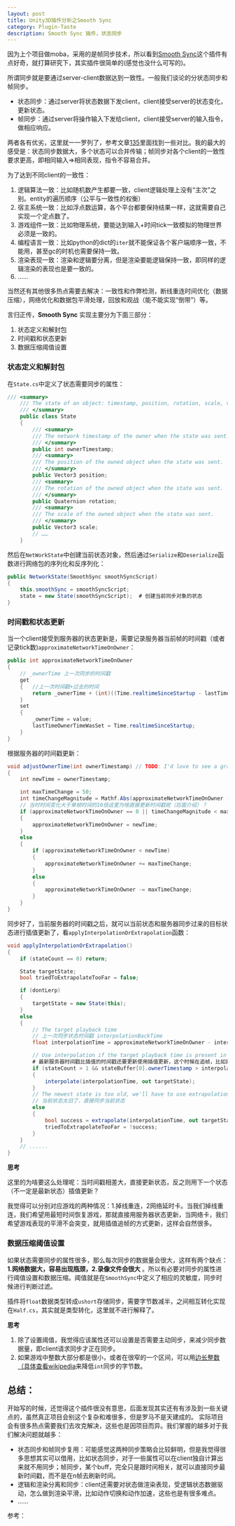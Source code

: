 ```yaml
---
layout: post
title: Unity3D插件分析之Smooth Sync
category: Plugin-Taste
description: Smooth Sync 插件，状态同步
---
```



因为上个项目做moba，采用的是帧同步技术，所以看到[Smooth Sync][0]这个插件有点好奇，就打算研究下，其实插件很简单的(感觉也没什么可写的)。

所谓同步就是要通过server-client数据达到一致性。一般我们谈论的分状态同步和帧同步。

- 状态同步：通过server将状态数据下发client，client接受server的状态变化，更新状态。
- 帧同步：通过server将操作输入下发给client，client接受server的输入指令，做相应响应。

两者各有优劣，这里就一一罗列了，参考文章[1][2][3][4][5]里面找到一些对比。我的最大的感受是：状态同步数据大，多个状态可以合并传输；帧同步对各个client的一致性要求更高，即相同输入=>相同表现，指令不容易合并。

为了达到不同client的一致性：

1. 逻辑算法一致：比如随机数产生都要一致，client逻辑处理上没有“主次”之别。entity的遍历顺序（公平与一致性的权衡）
2. 宿主系统一致：比如浮点数运算，各个平台都要保持结果一样，这就需要自己实现一个定点数了。
3. 游戏组件一致：比如物理系统，要能达到输入+时间tick一致模拟的物理世界必须是一致的。
4. 编程语言一致：比如python的dict的`iter`就不能保证各个客户端顺序一致，不能用，甚至gc的时机也需要保持一致。
5. 渲染表现一致：渲染和逻辑要分离，但是渲染要能逻辑保持一致，即同样的逻辑渲染的表现也是要一致的。
5. ……

当然还有其他很多热点需要去解决：一致性和作弊检测，断线重连时间优化（数据压缩），网络优化和数据包平滑处理，回放和观战（能不能实现“倒带”）等。

言归正传，**Smooth Sync** 实现主要分为下面三部分：

1. 状态定义和解封包
2. 时间戳和状态更新
3. 数据压缩阈值设置

### 状态定义和解封包

在`State.cs`中定义了状态需要同步的属性：

```c#
/// <summary>
    /// The state of an object: timestamp, position, rotation, scale, velocity, angular velocity.
    /// </summary>
    public class State
    {
        /// <summary>
        /// The network timestamp of the owner when the state was sent.
        /// </summary>
        public int ownerTimestamp;
        /// <summary>
        /// The position of the owned object when the state was sent.
        /// </summary>
        public Vector3 position;
        /// <summary>
        /// The rotation of the owned object when the state was sent.
        /// </summary>
        public Quaternion rotation;
        /// <summary>
        /// The scale of the owned object when the state was sent.
        /// </summary>
        public Vector3 scale;
        // ……
	}
```

然后在`NetWorkState`中创建当前状态对象，然后通过`Serialize`和`Deserialize`函数进行网络包的序列化和反序列化：
```c#
public NetworkState(SmoothSync smoothSyncScript)
{
	this.smoothSync = smoothSyncScript;
	state = new State(smoothSyncScript);  # 创建当前同步对象的状态
}
```

### 时间戳和状态更新

当一个client接受到服务器的状态更新是，需要记录服务器当前帧的时间戳（或者记录tick数)`approximateNetworkTimeOnOwner`：
```c#
public int approximateNetworkTimeOnOwner
{
	// _ownerTime 上一次同步的时间戳
    get
    {	//上一次时间戳+过去的时间
        return _ownerTime + (int)((Time.realtimeSinceStartup - lastTimeOwnerTimeWasSet) * 1000);
    }
    set
    {
        _ownerTime = value;
        lastTimeOwnerTimeWasSet = Time.realtimeSinceStartup;
    }
}
```
根据服务器的时间戳更新：
```c#
void adjustOwnerTime(int ownerTimestamp) // TODO: I'd love to see a graph of owner time
{
    int newTime = ownerTimestamp;

    int maxTimeChange = 50;
    int timeChangeMagnitude = Mathf.Abs(approximateNetworkTimeOnOwner - newTime);
	// 当时时间变化大于单帧时间的10倍这里为啥直接更新时间戳呢（后面介绍）？
    if (approximateNetworkTimeOnOwner == 0 || timeChangeMagnitude < maxTimeChange || timeChangeMagnitude > maxTimeChange * 10)
    {
        approximateNetworkTimeOnOwner = newTime;
    }
    else
    {
        if (approximateNetworkTimeOnOwner < newTime)
        {
            approximateNetworkTimeOnOwner += maxTimeChange;
        }
        else
        {
            approximateNetworkTimeOnOwner -= maxTimeChange;
        }
    }
}
```
同步好了，当前服务器的时间戳之后，就可以当前状态和服务器同步过来的目标状态进行插值更新了，看`applyInterpolationOrExtrapolation`函数：
```c#
void applyInterpolationOrExtrapolation()
{
    if (stateCount == 0) return;

    State targetState;
    bool triedToExtrapolateTooFar = false;

    if (dontLerp)
    {
        targetState = new State(this);
    }
    else
    {
        // The target playback time
		// 上一次同步状态时间戳 interpolationBackTime
        float interpolationTime = approximateNetworkTimeOnOwner - interpolationBackTime * 1000;

        // Use interpolation if the target playback time is present in the buffer.
		# 最新服务器时间戳比插值的时间戳还要更新使用插值更新，这个时候在追帧，比如网络延时了
        if (stateCount > 1 && stateBuffer[0].ownerTimestamp > interpolationTime)
        {
            interpolate(interpolationTime, out targetState);
        }
        // The newest state is too old, we'll have to use extrapolation.
		// 当前状态太旧了，直接同步当前状态
        else
        {
            bool success = extrapolate(interpolationTime, out targetState);
            triedToExtrapolateTooFar = !success;
        }
    }
	// ......
}
```

**思考**

这里的为啥要这么处理呢：当时间戳相差大，直接更新状态，反之则用下一个状态（不一定是最新状态）插值更新？

我觉得可以分别对应游戏的两种情况：1.掉线重连，2网络延时卡。当我们掉线重连，我们希望用最短时间恢复游戏，那就直接用服务器状态更新，当网络卡，我们希望游戏表现的平滑不会突变，就用插值追帧的方式更新，这样会自然很多。

### 数据压缩阈值设置

如果状态需要同步的属性很多，那么每次同步的数据量会很大，这样有两个缺点：**1.网络数据大，容易出现瓶颈，2.录像文件会很大** 。所以有必要对同步的属性进行阈值设置和数据压缩。阈值就是在`SmoothSync`中定义了相应的灵敏度，同步时候进行判断过滤。

插件将`float`数据类型转成`ushort`存储同步，需要字节数减半，之间相互转化实现在`Half.cs`，其实就是类型转化，这里就不进行解释了。

**思考**

1. 除了设置阈值，我觉得应该属性还可以设置是否需要主动同步，来减少同步数据量，即client请求同步才正在同步。
2. 如果游戏中整数大部分都是很小，或者在很窄的一个区间，可以用[边长整数（具体查看wikipedia][6]来降低`int`同步的字节数。

## 总结：

开始写的时候，还觉得这个插件很没有意思，后面发现其实还有有涉及到一些关键点的，虽然真正项目会别这个复杂和难很多，但是罗马不是天建成的。
实际项目会有很多热点需要我们去攻克解决，这些也是因项目而异。我们掌握的越多对于我们解决问题就越多：
- 状态同步和帧同步复用：可能感觉这两种同步策略会比较鲜明，但是我觉得很多思想其实可以借用，比如状态同步，对于一些属性可以在client独自计算出来就不用同步；帧同步，某个buff，完全只是跟时间相关，就可以直接同步最新时间戳，而不是在n帧去刷新时间。
- 逻辑和渲染分离和同步：client还需要对状态做渲染表现，受逻辑状态数据驱动，怎么做到渲染平滑，比如动作切换和动作加速，这些也是有很多难点。
- ……

参考：

[0]: https://assetstore.unity.com/packages/tools/network/smooth-sync-96925 "Smooth Sync 2.02"
[1]: https://gafferongames.com/post/state_synchronization/ "State Synchronization"
[2]: http://bbs.gameres.com/thread_694649_1_1.html "实时对战网络游戏--基于帧同步的最佳实践"
[3]: https://www.qiujiawei.com/game-synchronize/ "实时对战游戏的同步——问题分析"
[4]: https://blog.csdn.net/qiaoquan3/article/details/75635466 "状态同步和桢同步的区别"
[5]: http://gad.qq.com/article/detail/10118 "150ms流畅体验 NBA2KOnline如何网络同步优化"
[6]: https://en.wikipedia.org/wiki/Variable-length_quantity "Variable-lenght_quantity"

